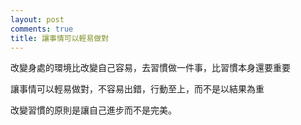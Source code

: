 ```yaml
---
layout: post
comments: true
title: 讓事情可以輕易做對
---
```




改變身處的環境比改變自己容易，去習慣做一件事，比習慣本身還要重要

讓事情可以輕易做對，不容易出錯，行動至上，而不是以結果為重

改變習慣的原則是讓自己進步而不是完美。

